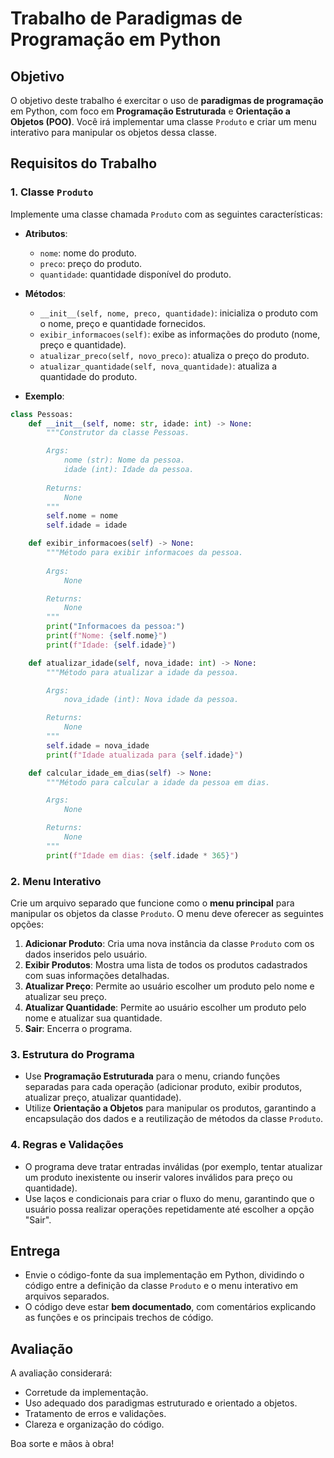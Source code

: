 # Trabalho de Paradigmas de Programação em Python

## Objetivo

O objetivo deste trabalho é exercitar o uso de **paradigmas de programação** em Python, com foco em **Programação Estruturada** e **Orientação a Objetos (POO)**. Você irá implementar uma classe `Produto` e criar um menu interativo para manipular os objetos dessa classe.

## Requisitos do Trabalho

### 1. Classe `Produto`

Implemente uma classe chamada `Produto` com as seguintes características:

- **Atributos**:
  - `nome`: nome do produto.
  - `preco`: preço do produto.
  - `quantidade`: quantidade disponível do produto.

- **Métodos**:
  - `__init__(self, nome, preco, quantidade)`: inicializa o produto com o nome, preço e quantidade fornecidos.
  - `exibir_informacoes(self)`: exibe as informações do produto (nome, preço e quantidade).
  - `atualizar_preco(self, novo_preco)`: atualiza o preço do produto.
  - `atualizar_quantidade(self, nova_quantidade)`: atualiza a quantidade do produto.

- **Exemplo**:

```python
class Pessoas:
    def __init__(self, nome: str, idade: int) -> None:
        """Construtor da classe Pessoas.

        Args:
            nome (str): Nome da pessoa.
            idade (int): Idade da pessoa.
        
        Returns:
            None
        """
        self.nome = nome
        self.idade = idade

    def exibir_informacoes(self) -> None:
        """Método para exibir informacoes da pessoa.
        
        Args:
            None

        Returns:
            None
        """
        print("Informacoes da pessoa:")
        print(f"Nome: {self.nome}")
        print(f"Idade: {self.idade}")

    def atualizar_idade(self, nova_idade: int) -> None:
        """Método para atualizar a idade da pessoa.

        Args:
            nova_idade (int): Nova idade da pessoa.

        Returns:
            None
        """
        self.idade = nova_idade
        print(f"Idade atualizada para {self.idade}")

    def calcular_idade_em_dias(self) -> None:
        """Método para calcular a idade da pessoa em dias.

        Args:
            None

        Returns:
            None
        """
        print(f"Idade em dias: {self.idade * 365}")
```

### 2. Menu Interativo

Crie um arquivo separado que funcione como o **menu principal** para manipular os objetos da classe `Produto`. O menu deve oferecer as seguintes opções:

1. **Adicionar Produto**: Cria uma nova instância da classe `Produto` com os dados inseridos pelo usuário.
2. **Exibir Produtos**: Mostra uma lista de todos os produtos cadastrados com suas informações detalhadas.
3. **Atualizar Preço**: Permite ao usuário escolher um produto pelo nome e atualizar seu preço.
4. **Atualizar Quantidade**: Permite ao usuário escolher um produto pelo nome e atualizar sua quantidade.
5. **Sair**: Encerra o programa.

### 3. Estrutura do Programa

- Use **Programação Estruturada** para o menu, criando funções separadas para cada operação (adicionar produto, exibir produtos, atualizar preço, atualizar quantidade).
- Utilize **Orientação a Objetos** para manipular os produtos, garantindo a encapsulação dos dados e a reutilização de métodos da classe `Produto`.

### 4. Regras e Validações

- O programa deve tratar entradas inválidas (por exemplo, tentar atualizar um produto inexistente ou inserir valores inválidos para preço ou quantidade).
- Use laços e condicionais para criar o fluxo do menu, garantindo que o usuário possa realizar operações repetidamente até escolher a opção "Sair".

## Entrega

- Envie o código-fonte da sua implementação em Python, dividindo o código entre a definição da classe `Produto` e o menu interativo em arquivos separados.
- O código deve estar **bem documentado**, com comentários explicando as funções e os principais trechos de código.

## Avaliação

A avaliação considerará:

- Corretude da implementação.
- Uso adequado dos paradigmas estruturado e orientado a objetos.
- Tratamento de erros e validações.
- Clareza e organização do código.

Boa sorte e mãos à obra!
